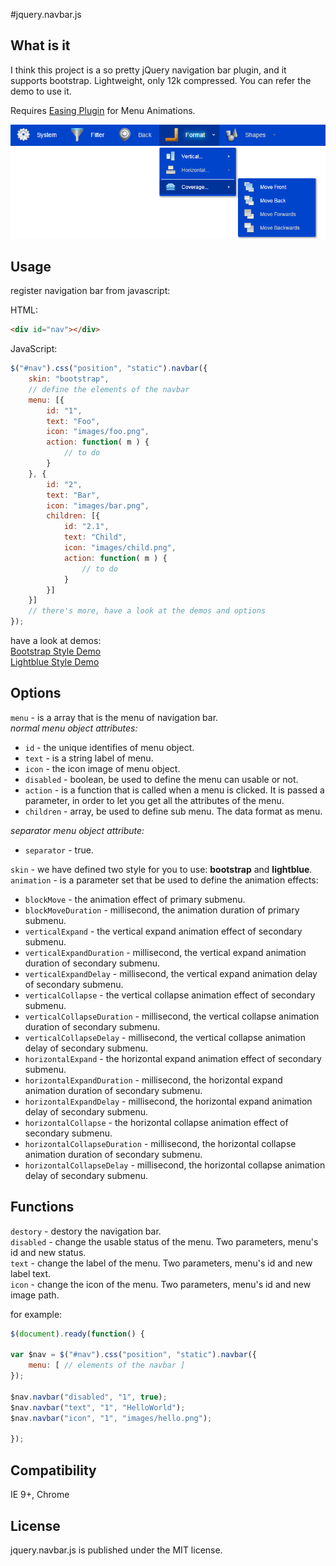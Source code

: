 #jquery.navbar.js

## What is it
I think this project is a so pretty jQuery navigation bar plugin, and it supports bootstrap. Lightweight, only 12k compressed. You can refer the demo to use it.  
  
Requires [Easing Plugin](http://gsgd.co.uk/sandbox/jquery/easing/) for Menu Animations.  
  
![screenshot](https://github.com/zhaodabao/jquery.navbar.js/raw/master/demo/images/screenshot.png "jquery.navbar.js")

## Usage
register navigation bar from javascript:  

HTML:
```html  
<div id="nav"></div>
```
JavaScript:
```js 
$("#nav").css("position", "static").navbar({
    skin: "bootstrap",
    // define the elements of the navbar
    menu: [{
        id: "1",
        text: "Foo",
        icon: "images/foo.png",
        action: function( m ) {
            // to do
        }
    }, {
        id: "2",
        text: "Bar",
        icon: "images/bar.png",
        children: [{
            id: "2.1",
            text: "Child",
            icon: "images/child.png",
            action: function( m ) {
                // to do
            }
        }]
    }]
    // there's more, have a look at the demos and options
});
```  
have a look at demos:  
[Bootstrap Style Demo](http://htmlpreview.github.io/?https://github.com/zhaodabao/jquery.navbar.js/master/demo/demo.html)  
[Lightblue Style Demo](http://htmlpreview.github.io/?https://github.com/zhaodabao/jquery.navbar.js/master/demo/demo2.html)

## Options
`menu` - is a array that is the menu of navigation bar.  
*normal menu object attributes:*  
  - `id` - the unique identifies of menu object.
  - `text` - is a string label of menu.
  - `icon` - the icon image of menu object.
  - `disabled` - boolean, be used to define the menu can usable or not.
  - `action` - is a function that is called when a menu is clicked. It is passed a parameter, in order to let you get all the attributes of the menu.
  - `children` - array, be used to define sub menu. The data format as menu.  
  
*separator menu object attribute:*  
  - `separator` - true.

`skin` - we have defined two style for you to use: **bootstrap** and **lightblue**.  
`animation` - is a parameter set that be used to define the animation effects:
  - `blockMove` - the animation effect of primary submenu.
  - `blockMoveDuration` - millisecond, the animation duration of primary submenu.
  - `verticalExpand` - the vertical expand animation effect of secondary submenu.
  - `verticalExpandDuration` - millisecond, the vertical expand animation duration of secondary submenu.
  - `verticalExpandDelay` - millisecond, the vertical expand animation delay of secondary submenu.
  - `verticalCollapse` - the vertical collapse animation effect of secondary submenu.
  - `verticalCollapseDuration` - millisecond, the vertical collapse animation duration of secondary submenu.
  - `verticalCollapseDelay` - millisecond, the vertical collapse animation delay of secondary submenu.
  - `horizontalExpand` - the horizontal expand animation effect of secondary submenu.
  - `horizontalExpandDuration` - millisecond, the horizontal expand animation duration of secondary submenu.
  - `horizontalExpandDelay` - millisecond, the horizontal expand animation delay of secondary submenu.
  - `horizontalCollapse` - the horizontal collapse animation effect of secondary submenu.
  - `horizontalCollapseDuration` - millisecond, the horizontal collapse animation duration of secondary submenu.
  - `horizontalCollapseDelay` - millisecond, the horizontal collapse animation delay of secondary submenu.

## Functions
`destory` - destory the navigation bar.  
`disabled` - change the usable status of the menu. Two parameters, menu's id and new status.  
`text` - change the label of the menu. Two parameters, menu's id and new label text.  
`icon` - change the icon of the menu. Two parameters, menu's id and new image path.

for example:  
```js 
$(document).ready(function() {

var $nav = $("#nav").css("position", "static").navbar({
    menu: [ // elements of the navbar ]
});

$nav.navbar("disabled", "1", true);
$nav.navbar("text", "1", "HelloWorld");
$nav.navbar("icon", "1", "images/hello.png");

});
```

## Compatibility
IE 9+, Chrome

## License
jquery.navbar.js is published under the MIT license.

